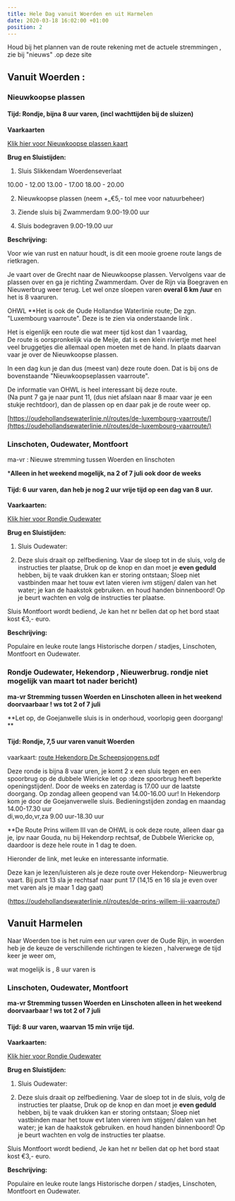 ```yaml
---
title: Hele Dag vanuit Woerden en uit Harmelen
date: 2020-03-18 16:02:00 +01:00
position: 2
---
```


Houd bij het plannen van de route rekening met de actuele stremmingen , zie bij "nieuws" .op deze site

## Vanuit Woerden : 

### Nieuwkoopse plassen

#### Tijd: Rondje, bijna 8 uur varen, (incl wachttijden bij de sluizen)

**Vaarkaarten**

[Klik hier voor Nieuwkoopse plassen kaart](/uploads/route%20Nieuwkoopse%20plassen%20De%20Scheepsjongens.pdf)

**Brug en Sluistijden:**

1. Sluis Slikkendam Woerdenseverlaat  

 10.00 - 12.00
 13.00 - 17.00
 18.00 - 20.00

2. Nieuwkoopse plassen (neem +\_€5,- tol mee voor natuurbeheer)

3. Ziende sluis bij Zwammerdam 9.00-19.00 uur

4. Sluis bodegraven 9.00-19.00 uur

**Beschrijving:**

Voor wie van rust en natuur houdt, is dit een mooie groene route langs de rietkragen.

Je vaart over de Grecht naar de Nieuwkoopse plassen.
Vervolgens vaar de plassen over en ga je richting Zwammerdam.
 Over de Rijn via Boegraven en Nieuwerbrug weer terug. 
  Let wel onze sloepen varen **overal 6 km /uur** en het is 8 vaaruren.

OHWL
**Het is ook  de Oude Hollandse Waterlinie route; De zgn. "Luxembourg vaarroute". Deze is te zien via onderstaande link .

Het is eigenlijk een route die wat meer tijd kost dan 1 vaardag,  
De route is oorspronkelijk via de Meije, dat is een klein riviertje met heel veel bruggetjes die allemaal open moeten met de hand.
In plaats daarvan vaar je over de Nieuwkoopse plassen.

In een dag kun je dan dus (meest van) deze route doen.
Dat is bij ons de bovenstaande "Nieuwkoopseplassen vaarroute".

De informatie van OHWL is heel interessant bij deze route.   
(Na punt 7 ga je naar punt 11, (dus niet afslaan naar 8 maar vaar je een stukje rechtdoor), dan de plassen op en daar pak je de route weer op. 

[https://oudehollandsewaterlinie.nl/routes/de-luxembourg-vaarroute/](https://oudehollandsewaterlinie.nl/routes/de-luxembourg-vaarroute/)


### Linschoten, Oudewater, Montfoort 

ma-vr : Nieuwe stremming tussen Woerden en linschoten 

***Alleen in het weekend mogelijk, na 2 of 7 juli ook door de weeks**

#### Tijd: 6 uur varen,  dan heb je nog 2 uur vrije tijd op een dag van 8 uur.

**Vaarkaarten:**

[Klik hier voor Rondje Oudewater](/uploads/rondje%20Oudewater%20-%20Montfoort.pdf)

**Brug en Sluistijden:**

1. Sluis Oudewater:

2. Deze sluis draait op zelfbediening.
   Vaar de sloep tot in de sluis, volg de instructies ter plaatse,
   Druk op de knop en dan moet je **even geduld** hebben, bij te vaak drukken kan er storing ontstaan;
   Sloep niet vastbinden  maar het touw evt laten vieren ivm stijgen/ dalen van het water; je kan de haakstok gebruiken. en houd handen binnenboord! Op je beurt wachten en volg de instructies ter plaatse.

Sluis Montfoort wordt bediend,
Je kan het nr bellen dat op het bord staat kost €3,- euro.

**Beschrijving:**

Populaire en leuke route langs Historische dorpen / stadjes, Linschoten, Montfoort en Oudewater.


### Rondje Oudewater, Hekendorp , Nieuwerbrug. rondje niet mogelijk van maart tot nader bericht) 

**ma-vr Stremming tussen Woerden en Linschoten 
alleen in het weekend doorvaarbaar !
ws tot 2 of 7 juli** 

**Let op, de Goejanwelle sluis is in onderhoud, voorlopig geen doorgang! **

#### Tijd: Rondje, 7,5 uur varen vanuit Woerden



vaarkaart: [route Hekendorp De Scheepsjongens.pdf](/uploads/route%20Hekendorp%20De%20Scheepsjongens.pdf)


Deze ronde is bijna 8 vaar uren, je komt 2 x een sluis tegen en een spoorbrug op de dubbele Wiericke 
let op :deze spoorbrug  heeft beperkte openingstijden!. Door de weeks en zaterdag is 17.00 uur de laatste doorgang.
Op zondag alleen geopend van 14.00-16.00 uur!
In Hekendorp kom je door de Goejanverwelle sluis.
Bedieningstijden zondag en maandag 14.00-17.30 uur  
di,wo,do,vr,za 9.00 uur-18.30 uur

**De Route Prins willem III van de OHWL is ook deze route, alleen daar ga je, ipv naar Gouda, nu bij Hekendorp rechtsaf, de Dubbele Wiericke op, daardoor is deze hele route in 1 dag te doen.

Hieronder de link, met leuke en interessante informatie. 

Deze kan je lezen/luisteren als je deze route over Hekendorp- Nieuwerbrug vaart. Bij punt 13 sla je rechtsaf naar punt 17
(14,15 en 16 sla je even over met varen als je maar 1 dag gaat) 

(https://oudehollandsewaterlinie.nl/routes/de-prins-willem-iii-vaarroute/)


## Vanuit Harmelen

Naar Woerden toe is het ruim een uur varen over de Oude Rijn, 
in woerden heb je de keuze de verschillende richtingen te kiezen , halverwege de tijd keer je weer om,

wat mogelijk is , 8 uur varen is


### Linschoten, Oudewater, Montfoort

**ma-vr Stremming tussen Woerden en Linschoten 
alleen in het weekend doorvaarbaar !
ws tot 2 of 7 juli** 

#### Tijd: 8 uur varen, waarvan 15 min vrije tijd.

**Vaarkaarten:**

[Klik hier voor Rondje Oudewater](/uploads/rondje%20Oudewater%20-%20Montfoort.pdf)

**Brug en Sluistijden:**

1. Sluis Oudewater:

2. Deze sluis draait op zelfbediening.
   Vaar de sloep tot in de sluis, volg de instructies ter plaatse,
   Druk op de knop en dan moet je **even geduld** hebben, bij te vaak drukken kan er storing ontstaan;
   Sloep niet vastbinden  maar het touw evt laten vieren ivm stijgen/ dalen van het water; je kan de haakstok gebruiken. en houd handen binnenboord! Op je beurt wachten en volg de instructies ter plaatse.

Sluis Montfoort wordt bediend,
Je kan het nr bellen dat op het bord staat kost €3,- euro.

**Beschrijving:**

Populaire en leuke route langs Historische dorpen / stadjes, Linschoten, Montfoort en Oudewater.



